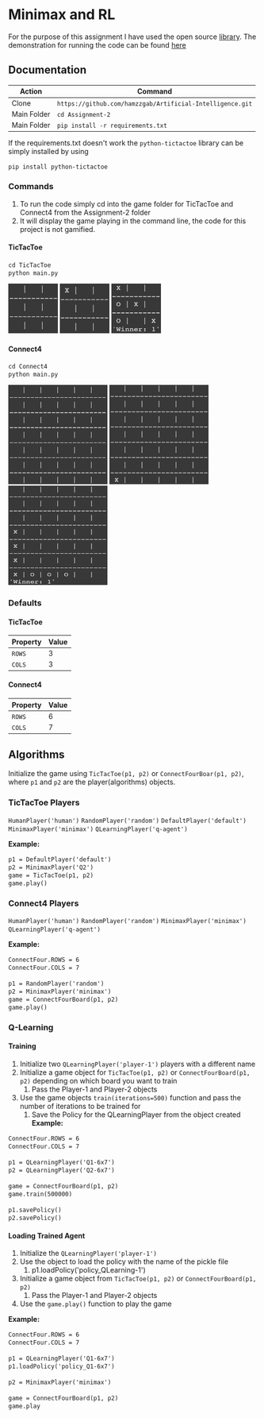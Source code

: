 # Minimax and RL

For the purpose of this assignment I have used the open source [library](https://pypi.org/project/python-tictactoe/). The demonstration for running the code can be found [here]()

## Documentation

| Action      | Command                                                  |
|-------------|----------------------------------------------------------|
| Clone       | `https://github.com/hamzzgab/Artificial-Intelligence.git` |
| Main Folder | `cd Assignment-2`                                        |
| Main Folder | `pip install -r requirements.txt`                                        |

If the requirements.txt doesn't work the `python-tictactoe` library can be simply installed by using
```
pip install python-tictactoe
```

### Commands
1. To run the code simply cd into the game folder for TicTacToe and Connect4 from the Assignment-2 folder
2. It will display the game playing in the command line, the code for this project is not gamified.

#### TicTacToe
```
cd TicTacToe
python main.py
```
<p float="left">
<img src="./images/3x3-board.png" width="100" height="100">
<img src="./images/3x3-board-push.png" width="100" height="100">
<img src="./images/3x3-board-winner.png" width="100" height="100">
</p>

#### Connect4
```
cd Connect4
python main.py
```

<p float="left">
<img src="./images/6x7-board.png" width="200" height="200">
<img src="./images/6x7-board-push.png" width="200" height="200">
<img src="./images/6x7-board-winner.png" width="200" height="200">
</p>


### Defaults
#### TicTacToe
| Property | Value |
|----------|-------|
| `ROWS`   | 3     |
| `COLS`   | 3     |

#### Connect4
| Property | Value |
|----------|-------|
| `ROWS`   | 6     |
| `COLS`   | 7     |

## Algorithms
Initialize the game using `TicTacToe(p1, p2)` or `ConnectFourBoar(p1, p2)`, where `p1` and `p2` are the 
player(algorithms) objects.

### TicTacToe Players
`HumanPlayer('human')`
`RandomPlayer('random')`
`DefaultPlayer('default')`
`MinimaxPlayer('minimax')`
`QLearningPlayer('q-agent')`

**Example:**
```
p1 = DefaultPlayer('default')
p2 = MinimaxPlayer('Q2')
game = TicTacToe(p1, p2)
game.play()
```

### Connect4 Players
`HumanPlayer('human')`
`RandomPlayer('random')`
`MinimaxPlayer('minimax')`
`QLearningPlayer('q-agent')`

**Example:**
```
ConnectFour.ROWS = 6
ConnectFour.COLS = 7

p1 = RandomPlayer('random')
p2 = MinimaxPlayer('minimax')
game = ConnectFourBoard(p1, p2)
game.play()
```

### Q-Learning
#### Training

1. Initialize two `QLearningPlayer('player-1')` players with a different name
2. Initialize a game object for `TicTacToe(p1, p2)` or `ConnectFourBoard(p1, p2)` depending on which board you want to train
   1. Pass the Player-1 and Player-2 objects
3. Use the game objects `train(iterations=500)` function and pass the number of iterations to be trained for
   1. Save the Policy for the QLearningPlayer from the object created
**Example:**
```
ConnectFour.ROWS = 6
ConnectFour.COLS = 7

p1 = QLearningPlayer('Q1-6x7')
p2 = QLearningPlayer('Q2-6x7')

game = ConnectFourBoard(p1, p2)
game.train(500000)

p1.savePolicy()
p2.savePolicy()
```

#### Loading Trained Agent
1. Initialize the `QLearningPlayer('player-1')` 
2. Use the object to load the policy with the name of the pickle file
   1. p1.loadPolicy('policy_QLearning-1') 
3. Initialize a game object from `TicTacToe(p1, p2)` or `ConnectFourBoard(p1, p2)`
   1. Pass the Player-1 and Player-2 objects
4. Use the `game.play()` function to play the game

**Example:**
```
ConnectFour.ROWS = 6
ConnectFour.COLS = 7

p1 = QLearningPlayer('Q1-6x7')
p1.loadPolicy('policy_Q1-6x7')

p2 = MinimaxPlayer('minimax')

game = ConnectFourBoard(p1, p2)
game.play
```